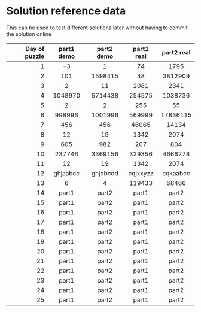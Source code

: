 # Solution reference data

This can be used to test different solutions later without having to commit the solution online

| Day of puzzle | part1 demo | part2 demo | part1 real | part2 real |
| ------------: | :--------: | :--------: | :--------: | :--------: |
|             1 |     -3     |     1      |     74     |    1795    |
|             2 |    101     |  1598415   |     48     |  3812909   |
|             3 |     2      |     11     |    2081    |    2341    |
|             4 |  1048970   |  5714438   |   254575   |  1038736   |
|             5 |     2      |     2      |    255     |     55     |
|             6 |   998996   |  1001996   |   569999   |  17836115  |
|             7 |    456     |    456     |   46065    |   14134    |
|             8 |     12     |     19     |    1342    |    2074    |
|             9 |    605     |    982     |    207     |    804     |
|            10 |   237746   |  3369156   |   329356   |  4666278   |
|            11 |     12     |     19     |    1342    |    2074    |
|            12 |  ghjaabcc  |  ghjbbcdd  |  cqjxxyzz  |  cqkaabcc  |
|            13 |     6      |     4      |   119433   |   68466    |
|            14 |   part1    |   part2    |   part1    |   part2    |
|            15 |   part1    |   part2    |   part1    |   part2    |
|            16 |   part1    |   part2    |   part1    |   part2    |
|            17 |   part1    |   part2    |   part1    |   part2    |
|            18 |   part1    |   part2    |   part1    |   part2    |
|            19 |   part1    |   part2    |   part1    |   part2    |
|            20 |   part1    |   part2    |   part1    |   part2    |
|            21 |   part1    |   part2    |   part1    |   part2    |
|            22 |   part1    |   part2    |   part1    |   part2    |
|            23 |   part1    |   part2    |   part1    |   part2    |
|            24 |   part1    |   part2    |   part1    |   part2    |
|            25 |   part1    |   part2    |   part1    |   part2    |
